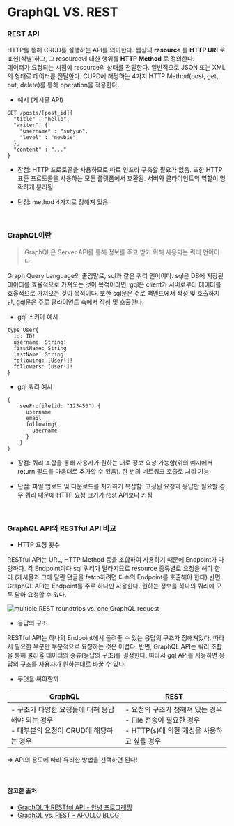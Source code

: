 # GraphQL VS. REST

### REST API
HTTP를 통해 CRUD를 실행하는 API를 의미한다. 웹상의 **resource** 를 **HTTP URI** 로 표현(식별)하고, 그 resource에 대한 행위를 **HTTP Method** 로 정의한다.<br/>
데이터가 요청되는 시점에 resource의 상태를 전달한다. 일반적으로 JSON 또는 XML의 형태로 데이터를 전달한다. CURD에 해당하는 4가지 HTTP Method(post, get, put, delete)를 통해 operation을 적용한다.

- 예시 (게시물 API)

~~~
GET /posts/[post_id]{
  "title" : "hello",
  "writer": {
    "username" : "suhyun",
    "level" : "newbie"
  },
  "content" : "..."
}
~~~


- 장점: HTTP 프로토콜을 사용하므로 따로 인프라 구축할 필요가 없음. 또한 HTTP 표준 프로토콜을 사용하는 모든 플랫폼에서 호환됨. 서버와 클라이언트의 역할이 명확하게 분리됨

- 단점: method 4가지로 정해져 있음

<br/>


### GraphQL이란
> GraphQL은 Server API를 통해 정보를 주고 받기 위해 사용되는 쿼리 언어이다.

Graph Query Language의 줄임말로, sql과 같은 쿼리 언어이다. sql은 DB에 저장된 데이터를 효율적으로 가져오는 것이 목적이라면, gql은 client가 서버로부터 데이터를 효율적으로 가져오는 것이 목적이다. 또한 sql문은 주로 백엔드에서 작성 및 호출하지만, gql문은 주로 클라이언트 측에서 작성 및 호출한다.

- gql 스키마 예시

~~~
type User{
  id: ID!
  username: String!
  firstName: String
  lastName: String
  following: [User!]!
  followers: [User!]!
}
~~~


- gql 쿼리 예시

~~~
{
    seeProfile(id: "123456") {
      username
      email
      following{
        username
      }
    }
}
~~~

- 장점: 쿼리 조합을 통해 사용자가 원하는 대로 정보 요청 가능함(위의 예시에서 return 필드를 마음대로 추가할 수 있음). 한 번의 네트워크 호출로 처리 가능

- 단점: 파일 업로드 및 다운로드를 처기하기 복잡함. 고정된 요청과 응답만 필요할 경우 쿼리 때문에 HTTP 요청 크기가 rest API보다 커짐

<br/>

### GraphQL API와 RESTful API 비교
- HTTP 요청 횟수

RESTful API는 URL, HTTP Method 등을 조합하여 사용하기 때문에 Endpoint가 다양하다. 각 Endpoint마다 sql 쿼리가 달라지므로 resource 종류별로 요청을 해야 한다.(게시물과 그에 달린 댓글을 fetch하려면 다수의 Endpoint를  호출해야 한다) 반면, GraphQL API는 Endpoint를 주로 하나만 사용한다. 원하는 정보를 하나의 쿼리에 모두 담아 요청할 수 있다.

![multiple REST roundtrips vs. one GraphQL request](https://www.apollographql.com/blog/static/1_qpyJSVVPkd5c6ItMmivnYg-8efafc9157a25a40baf71107578247cd.png)

- 응답의 구조

RESTful API는 하나의 Endpoint에서 돌려줄 수 있는 응답의 구조가 정해져있다. 따라서 필요한 부분만 부분적으로 요청하는 것은 어렵다. 반면, GraphQL API는 쿼리 조합을 통해 불러올 데이터의 종류(응답의 구조)를 결정한다. 따라서 gql API를 사용하면 응답의 구조를 사용자가 원하는대로 바꿀 수 있다.

- 무엇을 써야할까

GraphQL | REST
-|-
- 구조가 다양한 요청들에 대해 응답해야 되는 경우<br/>- 대부분의 요청이 CRUD에 해당하는 경우  | - 요청의 구조가 정해져 있는 경우<br/>- File 전송이 필요한 경우<br/>- HTTP(s)에 의한 캐싱을 사용하고 싶을 경우

=> API의 용도에 따라 유리한 방법을 선택하면 된다!


<br/>

#### 참고한 출처

- [GraphQL과 RESTful API - 안녕 프로그래밍](https://www.holaxprogramming.com/2018/01/20/graphql-vs-restful-api/)
- [GraphQL vs. REST - APOLLO BLOG](https://www.apollographql.com/blog/graphql-vs-rest-5d425123e34b)

